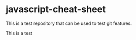 # javascript-cheat-sheet
This is a test repository that can be used to test git features. 

This is a test
